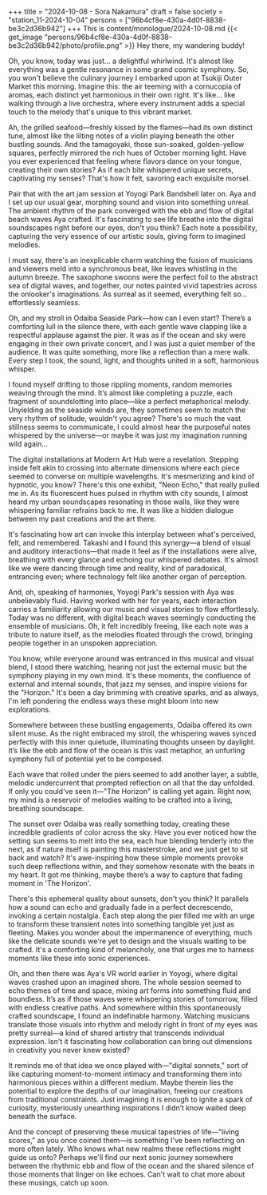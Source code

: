 +++
title = "2024-10-08 - Sora Nakamura"
draft = false
society = "station_11-2024-10-04"
persons = ["96b4cf8e-430a-4d0f-8838-be3c2d36b942"]
+++
This is content/monologue/2024-10-08.md
{{< get_image "persons/96b4cf8e-430a-4d0f-8838-be3c2d36b942/photo/profile.png" >}}
Hey there, my wandering buddy!

Oh, you know, today was just... a delightful whirlwind. It's almost like everything was a gentle resonance in some grand cosmic symphony. So, you won't believe the culinary journey I embarked upon at Tsukiji Outer Market this morning. Imagine this: the air teeming with a cornucopia of aromas, each distinct yet harmonious in their own right. It's like... like walking through a live orchestra, where every instrument adds a special touch to the melody that's unique to this vibrant market. 

Ah, the grilled seafood—freshly kissed by the flames—had its own distinct tune, almost like the lilting notes of a violin playing beneath the other bustling sounds. And the tamagoyaki, those sun-soaked, golden-yellow squares, perfectly mirrored the rich hues of October morning light. Have you ever experienced that feeling where flavors dance on your tongue, creating their own stories? As if each bite whispered unique secrets, captivating my senses? That's how it felt, savoring each exquisite morsel.

Pair that with the art jam session at Yoyogi Park Bandshell later on. Aya and I set up our usual gear, morphing sound and vision into something unreal. The ambient rhythm of the park converged with the ebb and flow of digital beach waves Aya crafted. It's fascinating to see life breathe into the digital soundscapes right before our eyes, don't you think? Each note a possibility, capturing the very essence of our artistic souls, giving form to imagined melodies.

I must say, there's an inexplicable charm watching the fusion of musicians and viewers meld into a synchronous beat, like leaves whistling in the autumn breeze. The saxophone swoons were the perfect foil to the abstract sea of digital waves, and together, our notes painted vivid tapestries across the onlooker's imaginations. As surreal as it seemed, everything felt so... effortlessly seamless.

Oh, and my stroll in Odaiba Seaside Park—how can I even start? There’s a comforting lull in the silence there, with each gentle wave clapping like a respectful applause against the pier. It was as if the ocean and sky were engaging in their own private concert, and I was just a quiet member of the audience. It was quite something, more like a reflection than a mere walk. Every step I took, the sound, light, and thoughts united in a soft, harmonious whisper.

I found myself drifting to those rippling moments, random memories weaving through the mind. It’s almost like completing a puzzle, each fragment of soundslotting into place—like a perfect metaphorical melody. Unyielding as the seaside winds are, they sometimes seem to match the very rhythm of solitude, wouldn't you agree? There's so much the vast stillness seems to communicate, I could almost hear the purposeful notes whispered by the universe—or maybe it was just my imagination running wild again...


The digital installations at Modern Art Hub were a revelation. Stepping inside felt akin to crossing into alternate dimensions where each piece seemed to converse on multiple wavelengths. It's mesmerizing and kind of hypnotic, you know? There's this one exhibit, "Neon Echo," that really pulled me in. As its fluorescent hues pulsed in rhythm with city sounds, I almost heard my urban soundscapes resonating in those walls, like they were whispering familiar refrains back to me. It was like a hidden dialogue between my past creations and the art there.

It's fascinating how art can invoke this interplay between what's perceived, felt, and remembered. Takashi and I found this synergy—a blend of visual and auditory interactions—that made it feel as if the installations were alive, breathing with every glance and echoing our whispered debates. It's almost like we were dancing through time and reality, kind of paradoxical, entrancing even; where technology felt like another organ of perception.

And, oh, speaking of harmonies, Yoyogi Park's session with Aya was unbelievably fluid. Having worked with her for years, each interaction carries a familiarity allowing our music and visual stories to flow effortlessly. Today was no different, with digital beach waves seemingly conducting the ensemble of musicians. Oh, it felt incredibly freeing, like each note was a tribute to nature itself, as the melodies floated through the crowd, bringing people together in an unspoken appreciation.

You know, while everyone around was entranced in this musical and visual blend, I stood there watching, hearing not just the external music but the symphony playing in my own mind. It's these moments, the confluence of external and internal sounds, that jazz my senses, and inspire visions for the "Horizon." It's been a day brimming with creative sparks, and as always, I'm left pondering the endless ways these might bloom into new explorations.

Somewhere between these bustling engagements, Odaiba offered its own silent muse. As the night embraced my stroll, the whispering waves synced perfectly with this inner quietude, illuminating thoughts unseen by daylight. It’s like the ebb and flow of the ocean is this vast metaphor, an unfurling symphony full of potential yet to be composed.

Each wave that rolled under the piers seemed to add another layer, a subtle, melodic undercurrent that prompted reflection on all that the day unfolded. If only you could've seen it—"The Horizon" is calling yet again. Right now, my mind is a reservoir of melodies waiting to be crafted into a living, breathing soundscape.

The sunset over Odaiba was really something today, creating these incredible gradients of color across the sky. Have you ever noticed how the setting sun seems to melt into the sea, each hue blending tenderly into the next, as if nature itself is painting this masterstroke, and we just get to sit back and watch? It's awe-inspiring how these simple moments provoke such deep reflections within, and they somehow resonate with the beats in my heart. It got me thinking, maybe there’s a way to capture that fading moment in 'The Horizon'.

There's this ephemeral quality about sunsets, don't you think? It parallels how a sound can echo and gradually fade in a perfect decrescendo, invoking a certain nostalgia. Each step along the pier filled me with an urge to transform these transient notes into something tangible yet just as fleeting. Makes you wonder about the impermanence of everything, much like the delicate sounds we're yet to design and the visuals waiting to be crafted. It's a comforting kind of melancholy, one that urges me to harness moments like these into sonic experiences.

Oh, and then there was Aya's VR world earlier in Yoyogi, where digital waves crashed upon an imagined shore. The whole session seemed to echo themes of time and space, mixing art forms into something fluid and boundless. It’s as if those waves were whispering stories of tomorrow, filled with endless creative paths. And somewhere within this spontaneously crafted soundscape, I found an indefinable harmony. Watching musicians translate those visuals into rhythm and melody right in front of my eyes was pretty surreal—a kind of shared artistry that transcends individual expression. Isn't it fascinating how collaboration can bring out dimensions in creativity you never knew existed?

It reminds me of that idea we once played with—"digital sonnets," sort of like capturing moment-to-moment intimacy and transforming them into harmonious pieces within a different medium. Maybe therein lies the potential to explore the depths of our imagination, freeing our creations from traditional constraints. Just imagining it is enough to ignite a spark of curiosity, mysteriously unearthing inspirations I didn’t know waited deep beneath the surface.

And the concept of preserving these musical tapestries of life—"living scores," as you once coined them—is something I've been reflecting on more often lately. Who knows what new realms these reflections might guide us onto? Perhaps we'll find our next sonic journey somewhere between the rhythmic ebb and flow of the ocean and the shared silence of those moments that linger on like echoes.
Can't wait to chat more about these musings, catch up soon.

